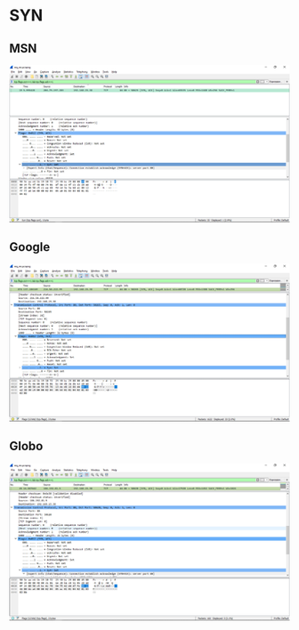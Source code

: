 # SYN
## MSN 
![www.msn.com SYN](./screenshots/SYN/msn.png)

## Google
![www.google.com.br SYN](./screenshots/SYN/google.png)

## Globo
![www.globo.com SYN](./screenshots/SYN/globo.png)